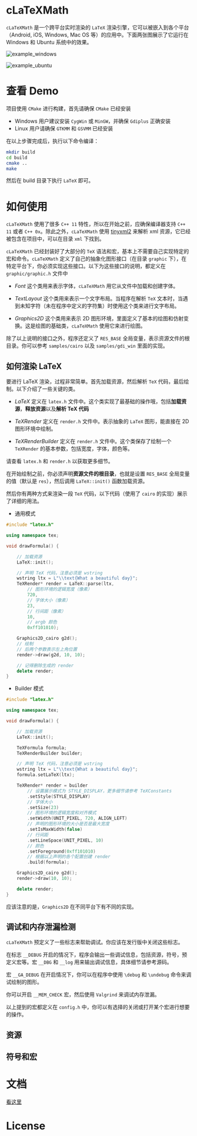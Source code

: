 # cLaTeXMath

`cLaTeXMath` 是一个跨平台实时渲染的 `LaTeX` 渲染引擎，它可以被嵌入到各个平台（Android, iOS, Windows, Mac OS 等）的应用中。下面两张图展示了它运行在 Windows 和 Ubuntu 系统中的效果。

![example_windows](readme/example_windows.PNG)

![example_ubuntu](readme/example_ubuntu.png)

# 查看 Demo

项目使用 `CMake` 进行构建，首先请确保 `CMake` 已经安装

- Windows 用户建议安装 `CygWin` 或 `MinGW`，并确保 `Gdiplus` 正确安装
- Linux 用户请确保 `GTKMM` 和 `GSVMM` 已经安装

在以上步骤完成后，执行以下命令编译：

``` sh
mkdir build
cd build
cmake ..
make
```

然后在 build 目录下执行 `LaTeX` 即可。

# 如何使用

`cLaTeXMath` 使用了很多 `C++ 11` 特性，所以在开始之前，应确保编译器支持 `C++ 11` 或者 `C++ 0x`。除此之外，`cLaTeXMath` 使用 [tinyxml2](https://github.com/leethomason/tinyxml2) 来解析 xml 资源，它已经被包含在项目中，可以在目录 `xml` 下找到。

`cLaTeXMath` 已经封装好了大部分的 `TeX` 语法和宏，基本上不需要自己实现特定的宏和命令。`cLaTeXMath` 定义了自己的抽象化图形接口（在目录 `graphic` 下），在特定平台下，你必须实现这些接口。以下为这些接口的说明，都定义在 `graphic/graphic.h` 文件中

- *Font*
    这个类用来表示字体，`cLaTeXMath` 用它从文件中加载和创建字体。

- *TextLayout*
    这个类用来表示一个文字布局。当程序在解析 `TeX` 文本时，当遇到未知字符（未在程序中定义的字符集）时使用这个类来进行文字布局。

- *Graphics2D*
    这个类用来表示 2D 图形环境，里面定义了基本的绘图和仿射变换。这是绘图的基础类，`cLaTeXMath` 使用它来进行绘图。

除了以上说明的接口之外，程序还定义了 `RES_BASE` 全局变量，表示资源文件的根目录。你可以参考 `samples/cairo` 以及 `samples/gdi_win` 里面的实现。

## 如何渲染 LaTeX

要进行 LaTeX 渲染，过程非常简单。首先加载资源，然后解析 `TeX` 代码，最后绘制。以下介绍了一些关键的类。

- *LaTeX*
    定义在 `latex.h` 文件中。这个类实现了最基础的操作哦，包括**加载资源**，**释放资源**以及**解析 TeX 代码**

- *TeXRender*
    定义在 `render.h` 文件中。表示抽象的 `LaTeX` 图形，能直接在 2D 图形环境中绘制。

- *TeXRenderBuilder*
    定义在 `render.h` 文件中。这个类保存了绘制一个 `TeXRender` 的基本参数，包括宽度，字体，颜色等。

请查看 `latex.h` 和 `render.h` 以获取更多细节。

在开始绘制之前，你必须声明**资源文件的根目录**，也就是设置 `RES_BASE` 全局变量的值（默认是 `res`），然后调用 `LaTeX::init()` 函数加载资源。

然后你有两种方式来渲染一段 `TeX` 代码，以下代码（使用了 `cairo` 的实现）展示了详细的用法。

- 通用模式

``` c++
#include "latex.h"

using namespace tex;

void drawFormula() {

    // 加载资源
    LaTeX::init();

    // 声明 TeX 代码，注意必须是 wstring
    wstring ltx = L"\\text{What a beautiful day}";
    TeXRender* render = LaTeX::parse(ltx,
        // 图形环境的逻辑宽度（像素）
        720,
        // 字体大小（像素）
        23,
        // 行间距（像素）
        10,
        // argb 颜色
        0xff101010);

    Graphics2D_cairo g2d();
    // 绘制
    // 后两个参数表示左上角位置
    render->draw(g2d, 10, 10);

    // 记得删除生成的 render
    delete render;
}
```

- Builder 模式

``` c++
#include "latex.h"

using namespace tex;

void drawFormula() {

    // 加载资源
    LaTeX::init();

    TeXFormula formula;
    TeXRenderBuilder builder;

    // 声明 TeX 代码，注意必须是 wstring
    wstring ltx = L"\\text{What a beautiful day}";
    formula.setLaTeX(ltx);

    TeXRender* render = builder
        // 设置展示模式为 STYLE_DISPLAY，更多细节请参考 TeXConstants
        .setStyle(STYLE_DISPLAY)
        // 字体大小
        .setSize(23)
        // 图形环境的逻辑宽度和对齐模式
        .setWidth(UNIT_PIXEL, 720, ALIGN_LEFT)
        // 声明的图形环境的大小是否是最大宽度
        .setIsMaxWidth(false)
        // 行间距
        .setLineSpace(UNIT_PIXEL, 10)
        // 颜色
        .setForeground(0xff101010)
        // 根据以上声明的各个配置创建 render
        .build(formula);

    Graphics2D_cairo g2d();
    render->draw(10, 10);

    delete render;
}
```

应该注意的是，`Graphics2D` 在不同平台下有不同的实现。

## 调试和内存泄漏检测

`cLaTeXMath` 预定义了一些标志来帮助调试。你应该在发行版中关闭这些标志。

在标志 `__DEBUG` 开启的情况下，程序会输出一些调试信息，包括资源，符号，预定义宏等。宏 `__DBG` 和 `__log` 用来输出调试信息，具体细节请参考源码。

宏 `__GA_DEBUG` 在开启情况下，你可以在程序中使用 `\debug` 和 `\undebug` 命令来调试绘制的图形。

你可以开启 `__MEM_CHECK` 宏，然后使用 `Valgrind` 来调试内存泄漏。

以上提到的宏都定义在 `config.h` 中，你可以有选择的关闭或打开某个宏进行想要的操作。

## 资源

## 符号和宏

# 文档

[看这里](https://nanomichael.github.io/cLaTeXMath/)

# License
